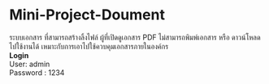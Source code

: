 # Mini-Project-Doument
ระบบเอกสาร ที่สามารถสร้างลิ้งไฟล์ ผู้ที่เปิดดูเอกสาร PDF ไม่สามารถพิมพ์เอกสาร หรือ ดาวน์โหลดไปใช้งานได้ 
เหมาะกับการเอาไปใช้ควบคุมเอกสารภายในองค์กร
<br>
<b>Login</b>
<br>
User: admin
<br>
Password : 1234
<br>


